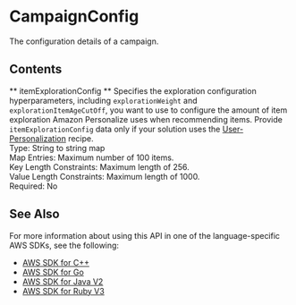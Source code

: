 # CampaignConfig<a name="API_CampaignConfig"></a>

The configuration details of a campaign\.

## Contents<a name="API_CampaignConfig_Contents"></a>

 ** itemExplorationConfig **   <a name="personalize-Type-CampaignConfig-itemExplorationConfig"></a>
Specifies the exploration configuration hyperparameters, including `explorationWeight` and `explorationItemAgeCutOff`, you want to use to configure the amount of item exploration Amazon Personalize uses when recommending items\. Provide `itemExplorationConfig` data only if your solution uses the [User\-Personalization](https://docs.aws.amazon.com/personalize/latest/dg/native-recipe-new-item-USER_PERSONALIZATION.html) recipe\.  
Type: String to string map  
Map Entries: Maximum number of 100 items\.  
Key Length Constraints: Maximum length of 256\.  
Value Length Constraints: Maximum length of 1000\.  
Required: No

## See Also<a name="API_CampaignConfig_SeeAlso"></a>

For more information about using this API in one of the language\-specific AWS SDKs, see the following:
+  [AWS SDK for C\+\+](https://docs.aws.amazon.com/goto/SdkForCpp/personalize-2018-05-22/CampaignConfig) 
+  [AWS SDK for Go](https://docs.aws.amazon.com/goto/SdkForGoV1/personalize-2018-05-22/CampaignConfig) 
+  [AWS SDK for Java V2](https://docs.aws.amazon.com/goto/SdkForJavaV2/personalize-2018-05-22/CampaignConfig) 
+  [AWS SDK for Ruby V3](https://docs.aws.amazon.com/goto/SdkForRubyV3/personalize-2018-05-22/CampaignConfig) 
